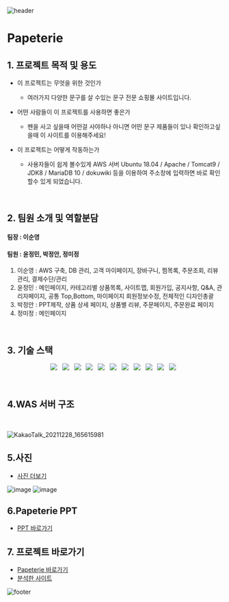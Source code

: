 ![header](https://capsule-render.vercel.app/api?type=waving&&color=gradient&height=100&section=header&fontSize=10)
# Papeterie

## 1. 프로젝트 목적 및 용도

+ 이 프로젝트는 무엇을 위한 것인가
  + 여러가지 다양한 문구를 살 수있는 문구 전문 쇼핑몰 사이트입니다.
  
+ 어떤 사람들이 이 프로젝트를 사용하면 좋은가
  + 펜을 사고 싶을때 어떤걸 사야하나 아니면 어떤 문구 제품들이 있나 확인하고싶을때 이 사이트를 이용해주세요!

+ 이 프로젝트는 어떻게 작동하는가
  + 사용자들이 쉽게 볼수있게 AWS 서버 Ubuntu 18.04 / Apache / Tomcat9 / JDK8 / MariaDB 10 / dokuwiki 등을 이용하여 주소창에 입력하면 바로 확인할수 있게 되었습니다.
<br>

## 2. 팀원 소개 및 역할분담
#### 팀장 : 이순영 <br>
#### 팀원 : 윤정민, 박정안, 정미정

  1. 이순영 : AWS 구축, DB 관리, 고객 마이페이지, 장바구니, 찜목록, 주문조회, 리뷰관리, 결제수단/관리
  2. 윤정민 : 메인페이지, 카테고리별 상품목록, 사이트맵, 회원가입, 공지사항, Q&A, 관리자페이지, 공통 Top,Bottom, 마이페이지 회원정보수정, 전체적인 디자인총괄
  3. 박정안 : PPT제작, 상품 상세 페이지, 상품별 리뷰, 주문페이지, 주문완료 페이지
  4. 정미정 : 메인페이지
<br>

## 3. 기술 스택
<p align="center">
<img src="https://img.shields.io/badge/HTML5-E34F26?style=flat-square&logo=HTML5&logoColor=white"/></a> &nbsp
<img src="https://img.shields.io/badge/CSS3-1572B6?style=flat-square&logo=CSS3&logoColor=white"/></a> &nbsp
<img src="https://img.shields.io/badge/JAVA-007396?style=flat-square&logo=java&logoColor=white"/></a> &nbsp
<img src="https://img.shields.io/badge/JavaScript-F7DF1E?style=flat-square&logo=JavaScript&logoColor=white"/></a> &nbsp
<img src="https://img.shields.io/badge/jquery-0769AD?style=flat-square&logo=jquery&logoColor=white"/></a> &nbsp
<img src="https://img.shields.io/badge/Python-3776AB?style=flat-square&logo=python&logoColor=white"/></a> &nbsp
<img src="https://img.shields.io/badge/Node.js-339933?style=flat-square&logo=Node.js&logoColor=white"/></a> &nbsp
<img src="https://img.shields.io/badge/MariaDB-003545?style=flat-square&logo=MariaDB&logoColor=white"/></a> &nbsp
<img src="https://img.shields.io/badge/MySQL-4479A1?style=flat-square&logo=MySQL&logoColor=white"/></a> &nbsp 
<img src="https://img.shields.io/badge/Amazon AWS-232F3E?style=flat-square&logo=Amazon%20AWS&logoColor=white"/></a> &nbsp 
<img src="https://img.shields.io/badge/ApacheTomcat-F8DC75?style=flat-square&logo=ApacheTomcat&logoColor=white"/></a> &nbsp
</p>
<br>

## 4.WAS 서버 구조
<br>

![KakaoTalk_20211228_165615981](https://user-images.githubusercontent.com/56786339/148168747-5a902d3a-1092-4bb2-a1f3-c8896c2b7df8.jpg)


## 5.사진
+  [사진 더보기](https://drive.google.com/file/d/1xrA8B4hhr4ymUnbCprJ9OGw1cjl4dsrl/view?usp=sharing)

![image](https://user-images.githubusercontent.com/56786339/198815319-4bd16e82-7266-4a3e-a9e8-d3ca7a0031f4.png)
![image](https://user-images.githubusercontent.com/56786339/198815331-65eb9965-1b72-4687-a70f-2fb74db9a3e9.png)

## 6.Papeterie PPT
+  [PPT 바로가기](https://drive.google.com/file/d/19EWHKdrVSDP34myOBKJz1zX30x-bhnlR/view?usp=sharing)

## 7. 프로젝트 바로가기
+  [Papeterie 바로가기](http://3.37.233.74:8080/main/index)
+  [분석한 사이트](https://store.baemin.com)




![footer](https://capsule-render.vercel.app/api?type=waving&&color=gradient&height=100&section=footer&fontSize=90)
